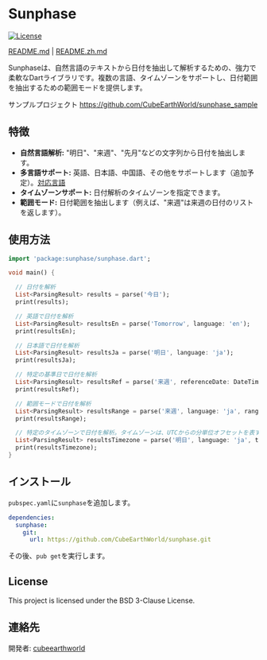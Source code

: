 # Sunphase

[![License](https://img.shields.io/badge/License-BSD%203--Clause-blue.svg)](https://opensource.org/licenses/BSD-3-Clause)

[README.md](README.md) | [README.zh.md](README.zh.md)

Sunphaseは、自然言語のテキストから日付を抽出して解析するための、強力で柔軟なDartライブラリです。複数の言語、タイムゾーンをサポートし、日付範囲を抽出するための範囲モードを提供します。

サンプルプロジェクト https://github.com/CubeEarthWorld/sunphase_sample

## 特徴

*   **自然言語解析:** "明日"、"来週"、"先月"などの文字列から日付を抽出します。
*   **多言語サポート:** 英語、日本語、中国語、その他をサポートします（追加予定）。[対応言語](lib/languages)
*   **タイムゾーンサポート:** 日付解析のタイムゾーンを指定できます。
*   **範囲モード:** 日付範囲を抽出します（例えば、"来週"は来週の日付のリストを返します）。

## 使用方法

```dart
import 'package:sunphase/sunphase.dart';

void main() {

  // 日付を解析
  List<ParsingResult> results = parse('今日');
  print(results);

  // 英語で日付を解析
  List<ParsingResult> resultsEn = parse('Tomorrow', language: 'en');
  print(resultsEn);

  // 日本語で日付を解析
  List<ParsingResult> resultsJa = parse('明日', language: 'ja');
  print(resultsJa);

  // 特定の基準日で日付を解析
  List<ParsingResult> resultsRef = parse('来週', referenceDate: DateTime(2021, 2, 4));
  print(resultsRef);

  // 範囲モードで日付を解析
  List<ParsingResult> resultsRange = parse('来週', language: 'ja', rangeMode: true);
  print(resultsRange);

  // 特定のタイムゾーンで日付を解析。タイムゾーンは、UTCからの分単位オフセットを表す文字列として指定する必要があります。例：UTC+9の場合は "540"。
  List<ParsingResult> resultsTimezone = parse('明日', language: 'ja', timezone: '540');
  print(resultsTimezone);
}
```

## インストール

`pubspec.yaml`に`sunphase`を追加します。

```yaml
dependencies:
  sunphase:
    git:
      url: https://github.com/CubeEarthWorld/sunphase.git
```

その後、`pub get`を実行します。

## License

This project is licensed under the BSD 3-Clause License.

## 連絡先

開発者: [cubeearthworld](https://x.com/cubeearthworld)
